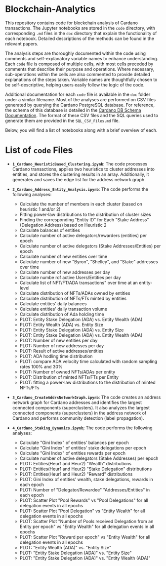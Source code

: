 # Blockchain-Analytics

This repository contains code for blockchain analysis of Cardano transactions. The Jupyter notebooks are stored in the `code` directory, with corresponding `.md` files in the `doc` directory that explain the functionality of each notebook. Detailed descriptions of the methods can be found in the relevant papers.

The analysis steps are thoroughly documented within the code using comments and self-explanatory variable names to enhance understanding. Each `code` file is composed of multiple cells, with most cells preceded by comments that describe their purpose and operations. Where necessary, sub-operations within the cells are also commented to provide detailed explanations of the steps taken. Variable names are thoughtfully chosen to be self-descriptive, helping users easily follow the logic of the code.

Additional documentation for each `code` file is available in the `doc` folder under a similar filename. Most of the analyses are performed on CSV files generated by querying the Cardano PostgreSQL database. For reference, the schema of this database is detailed in the [Cardano DB Schema Documentation](https://github.com/IntersectMBO/cardano-db-sync/blob/13.3.0.0/doc/schema.md). The format of these CSV files and the SQL queries used to generate them are provided in the `SQL_CSV_Files.md` file. 

Below, you will find a list of notebooks along with a brief overview of each.

# List of `code` Files

- **`1_Cardano_HeuristicBased_Clustering.ipynb`**: The code processes Cardano transactions, applies two heuristics to cluster addresses into entities, and stores the clustering results in an array. Additionally, it generates and saves the edge list for the address network graph.

- **`2_Cardano_Address_Entity_Analysis.ipynb`**: The code performs the following analyses:
    - Calculate the number of members in each cluster (based on heuristic 1 and/or 2)
    - Fitting power-law distributions to the distribution of cluster sizes
    - Finding the corresponding "Entity ID" for Each "Stake Address" (Delegation Address) based on Heuristic 2
    - Calculate balances of entities
    - Calculate number of active delegators/rewarders (entities) per epoch
    - Calculate number of active delegators (Stake Addresses/Entities) per epoch
    - Calculate number of new entities over time
    - Calculate number of new "Byron", "Shelley", and "Stake" addresses over time
    - Calculate number of new addresses per day
    - Calculate numbe rof active Users/Entities per day
    - Calculate list of NFT/FT/ADA transactions" over time at an entity-level
    - Calculate distribution of NFTs/ADAs owned by entities
    - Calculate distribution of NFTs/FTs minted by entities
    - Calculate entities' daily balances
    - Calculate entities' daily transaction volume
    - Calculate distribution of Ada holding time
    - PLOT: Entity Stake Delegation (ADA) vs. Entity Wealth (ADA)
    - PLOT: Entity Wealth (ADA) vs. Entity Size
    - PLOT: Entity Stake Delegation (ADA) vs. Entity Size
    - PLOT: Entity Stake Delegation (ADA) vs. Entity Wealth (ADA)
    - PLOT: Number of new entities per day
    - PLOT: Number of new addresses per day
    - PLOT: Result of active addresses/entities
    - PLOT: ADA hodling time distribution
    - PLOT: compare ADA velocity time calculated with random sampling rates 100% and 30%
    - PLOT: Number of owned NFTs/ADAs per entity
    - PLOT: Distribution of minted NFTs/FTs per Entity
    - PLOT: fitting a power-law distributions to the distribution of minted NFTs/FTs

- **`3_Cardano_CreateAddrsNetworkGraph.ipynb`**: The code creates an address network graph for Cardano addresses and identifies the largest connected components (superclusters). It also analyzes the largest connected components (superclusters) in the address network of Cardano and performs community detection (label propagation).


- **`4_Cardano_Staking_Dynamics.ipynb`**; The code performs the following analyses:
    - Calculate "Gini Index" of entities' balances per epoch
    - Calculate "Gini Index" of entities' stake delegations per epoch
    - Calculate "Gini Index" of entities rewards per epoch
    - Calculate number of active delegators (Stake Addresses) per epoch
    - PLOT: Entities(Heur1 and Heur2) "Wealth" distributions
    - PLOT: Entities(Heur1 and Heur2) "Stake Delegation" distributions
    - PLOT: Entities(Heur1 and Heur2) "Reward" distributions
    - PLOT: Gini Index of entities' wealth, stake delegations, rewards in each epoch
    - PLOT: Number of "Delegator/Rewardee" "Addresses/Entities" in each epoch
    - PLOT: Scatter Plot "Pool Rewards" vs "Pool Delegations" for all delegation events in all epochs
    - PLOT: Scatter Plot "Pool Delegation" vs "Entity Wealth" for all delegation events in all epochs
    - PLOT: Scatter Plot "Number of Pools received Delegation from an Entity per epoch" vs "Entity Wealth" for all delegation events in all epochs
    - PLOT: Scatter Plot "Reward per epoch" vs "Entity Wealth" for all delegation events in all epochs
    - PLOT: "Entity Wealth (ADA)" vs. "Entity Size"
    - PLOT: "Entity Stake Delegation (ADA)" vs. "Entity Size"
    - PLOT: "Entity Stake Delegation (ADA)" vs. "Entity Wealth (ADA)"



